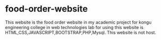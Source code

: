 # food-order-website
This website is the food order website in my academic project for kongu engineering college in web technologies lab for using this website is HTML,CSS,JAVASCRIPT,BOOTSTRAP,PHP,Mysql. This website is not host.
